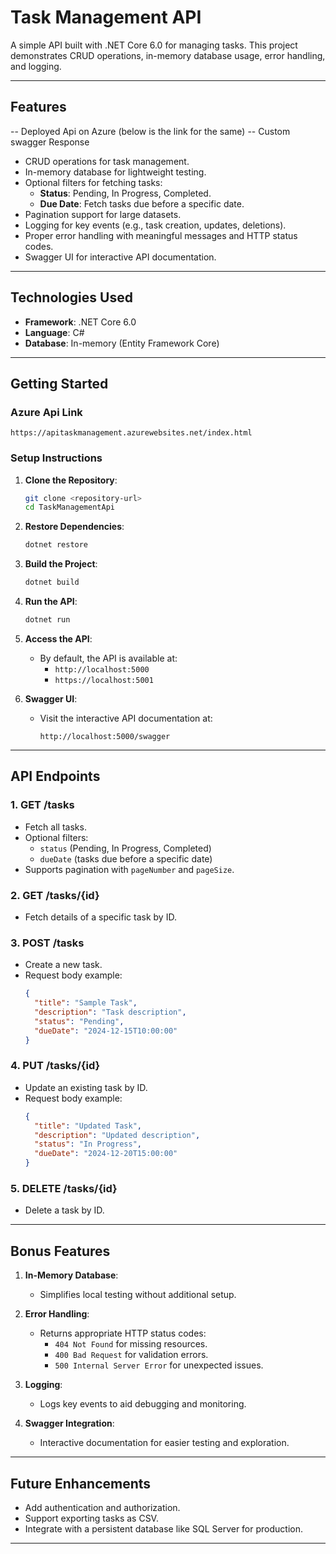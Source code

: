 
# Task Management API

A simple API built with .NET Core 6.0 for managing tasks. This project demonstrates CRUD operations, in-memory database usage, error handling, and logging.

---

## Features
-- Deployed Api on Azure (below is the link for the same)
-- Custom swagger Response 
- CRUD operations for task management.
- In-memory database for lightweight testing.
- Optional filters for fetching tasks:
  - **Status**: Pending, In Progress, Completed.
  - **Due Date**: Fetch tasks due before a specific date.
- Pagination support for large datasets.
- Logging for key events (e.g., task creation, updates, deletions).
- Proper error handling with meaningful messages and HTTP status codes.
- Swagger UI for interactive API documentation.

---

## Technologies Used

- **Framework**: .NET Core 6.0
- **Language**: C#
- **Database**: In-memory (Entity Framework Core)

---

## Getting Started

### Azure Api Link
```
https://apitaskmanagement.azurewebsites.net/index.html
```

### Setup Instructions

1. **Clone the Repository**:
   ```bash
   git clone <repository-url>
   cd TaskManagementApi
   ```

2. **Restore Dependencies**:
   ```bash
   dotnet restore
   ```

3. **Build the Project**:
   ```bash
   dotnet build
   ```

4. **Run the API**:
   ```bash
   dotnet run
   ```

5. **Access the API**:
   - By default, the API is available at:
     - `http://localhost:5000`
     - `https://localhost:5001`

6. **Swagger UI**:
   - Visit the interactive API documentation at:
     ```
     http://localhost:5000/swagger
     ```

---

## API Endpoints

### 1. **GET /tasks**
- Fetch all tasks.
- Optional filters:
  - `status` (Pending, In Progress, Completed)
  - `dueDate` (tasks due before a specific date)
- Supports pagination with `pageNumber` and `pageSize`.

### 2. **GET /tasks/{id}**
- Fetch details of a specific task by ID.

### 3. **POST /tasks**
- Create a new task.
- Request body example:
  ```json
  {
    "title": "Sample Task",
    "description": "Task description",
    "status": "Pending",
    "dueDate": "2024-12-15T10:00:00"
  }
  ```

### 4. **PUT /tasks/{id}**
- Update an existing task by ID.
- Request body example:
  ```json
  {
    "title": "Updated Task",
    "description": "Updated description",
    "status": "In Progress",
    "dueDate": "2024-12-20T15:00:00"
  }
  ```

### 5. **DELETE /tasks/{id}**
- Delete a task by ID.

---

## Bonus Features

1. **In-Memory Database**:
   - Simplifies local testing without additional setup.

2. **Error Handling**:
   - Returns appropriate HTTP status codes:
     - `404 Not Found` for missing resources.
     - `400 Bad Request` for validation errors.
     - `500 Internal Server Error` for unexpected issues.

3. **Logging**:
   - Logs key events to aid debugging and monitoring.

4. **Swagger Integration**:
   - Interactive documentation for easier testing and exploration.

---

## Future Enhancements

- Add authentication and authorization.
- Support exporting tasks as CSV.
- Integrate with a persistent database like SQL Server for production.

---
